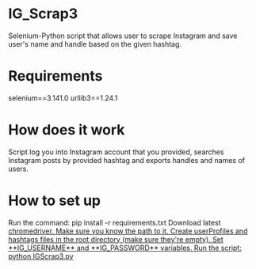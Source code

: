 # IG_Scrap3
Selenium-Python script that allows user to scrape Instagram and save user's name and handle based on the given hashtag. 

<h1>Requirements</h1>
  selenium==3.141.0
  urllib3==1.24.1
  
<h1>How does it work</h1>
Script log you into Instagram account that you provided, searches Instagram posts by provided hashtag and exports handles and names of users.

<h1>How to set up</h1>
Run the command: pip install -r requirements.txt
Download latest <a href="https://chromedriver.chromium.org/downloads">chromedriver</>. Make sure you know the path to it.
Create userProfiles and hashtags files in the root directory (make sure they're empty).
Set **IG_USERNAME** and **IG_PASSWORD** variables. 
Run the script: python IGScrap3.py
